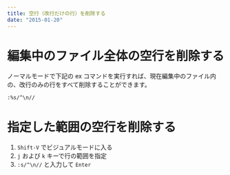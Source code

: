 ```yaml
---
title: 空行（改行だけの行）を削除する
date: "2015-01-20"
---
```


編集中のファイル全体の空行を削除する
====

ノーマルモードで下記の ex コマンドを実行すれば、現在編集中のファイル内の、改行のみの行をすべて削除することができます。

```
:%s/^\n//
```

指定した範囲の空行を削除する
====

1. `Shift-V` でビジュアルモードに入る
2. `j` および `k` キーで行の範囲を指定
3. `:s/^\n//` と入力して `Enter`

